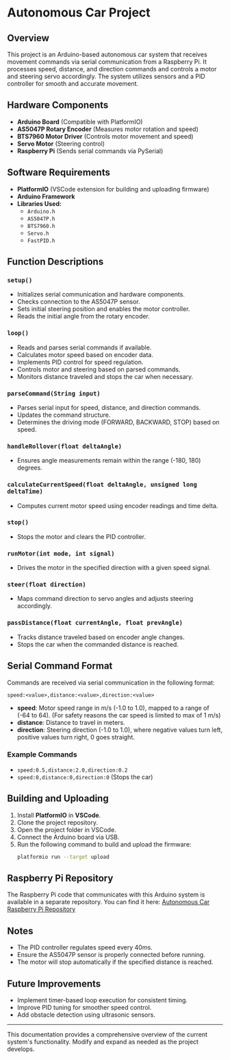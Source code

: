# Autonomous Car Project

## Overview

This project is an Arduino-based autonomous car system that receives movement commands via serial communication from a Raspberry Pi. It processes speed, distance, and direction commands and controls a motor and steering servo accordingly. The system utilizes sensors and a PID controller for smooth and accurate movement.

## Hardware Components

- **Arduino Board** (Compatible with PlatformIO)
- **AS5047P Rotary Encoder** (Measures motor rotation and speed)
- **BTS7960 Motor Driver** (Controls motor movement and speed)
- **Servo Motor** (Steering control)
- **Raspberry Pi** (Sends serial commands via PySerial)

## Software Requirements

- **PlatformIO** (VSCode extension for building and uploading firmware)
- **Arduino Framework**
- **Libraries Used:**
  - `Arduino.h`
  - `AS5047P.h`
  - `BTS7960.h`
  - `Servo.h`
  - `FastPID.h`

## Function Descriptions

### `setup()`

- Initializes serial communication and hardware components.
- Checks connection to the AS5047P sensor.
- Sets initial steering position and enables the motor controller.
- Reads the initial angle from the rotary encoder.

### `loop()`

- Reads and parses serial commands if available.
- Calculates motor speed based on encoder data.
- Implements PID control for speed regulation.
- Controls motor and steering based on parsed commands.
- Monitors distance traveled and stops the car when necessary.

### `parseCommand(String input)`

- Parses serial input for speed, distance, and direction commands.
- Updates the command structure.
- Determines the driving mode (FORWARD, BACKWARD, STOP) based on speed.

### `handleRollover(float deltaAngle)`

- Ensures angle measurements remain within the range (-180, 180) degrees.

### `calculateCurrentSpeed(float deltaAngle, unsigned long deltaTime)`

- Computes current motor speed using encoder readings and time delta.

### `stop()`

- Stops the motor and clears the PID controller.

### `runMotor(int mode, int signal)`

- Drives the motor in the specified direction with a given speed signal.

### `steer(float direction)`

- Maps command direction to servo angles and adjusts steering accordingly.

### `passDistance(float currentAngle, float prevAngle)`

- Tracks distance traveled based on encoder angle changes.
- Stops the car when the commanded distance is reached.

## Serial Command Format

Commands are received via serial communication in the following format:

```
speed:<value>,distance:<value>,direction:<value>
```

- **speed**: Motor speed range in m/s (-1.0 to 1.0), mapped to a range of (-64 to 64). (For safety reasons the car speed is limited to max of 1 m/s)
- **distance**: Distance to travel in meters.
- **direction**: Steering direction (-1.0 to 1.0), where negative values turn left, positive values turn right, 0 goes straight.

### Example Commands

- `speed:0.5,distance:2.0,direction:0.2`
- `speed:0,distance:0,direction:0` (Stops the car)

## Building and Uploading

1. Install **PlatformIO** in **VSCode**.
2. Clone the project repository.
3. Open the project folder in VSCode.
4. Connect the Arduino board via USB.
5. Run the following command to build and upload the firmware:
   ```sh
   platformio run --target upload
   ```

## Raspberry Pi Repository

The Raspberry Pi code that communicates with this Arduino system is available in a separate repository. You can find it here:
[Autonomous Car Raspberry Pi Repository](https://github.com/Cerber927/ros2_ws_car.git)

## Notes

- The PID controller regulates speed every 40ms.
- Ensure the AS5047P sensor is properly connected before running.
- The motor will stop automatically if the specified distance is reached.

## Future Improvements

- Implement timer-based loop execution for consistent timing.
- Improve PID tuning for smoother speed control.
- Add obstacle detection using ultrasonic sensors.

---

This documentation provides a comprehensive overview of the current system's functionality. Modify and expand as needed as the project develops.
